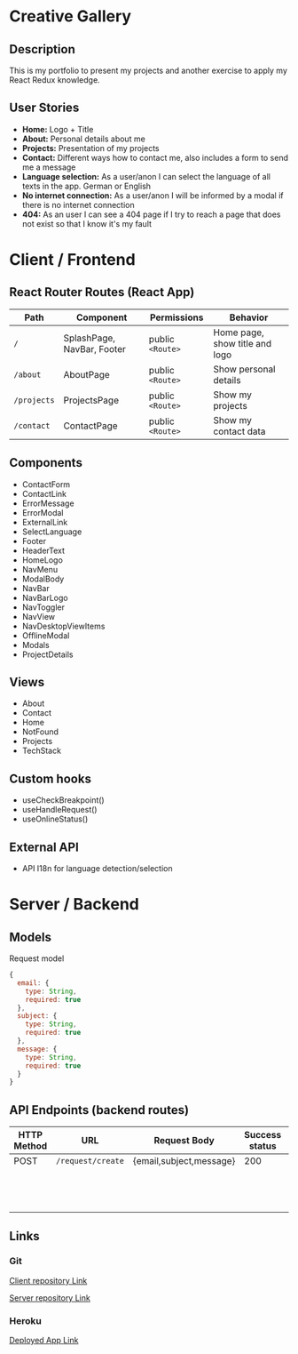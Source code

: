 # Creative Gallery

## Description

This is my portfolio to present my projects and another exercise to apply my React Redux knowledge.

## User Stories

- **Home:** Logo + Title
- **About:** Personal details about me
- **Projects:** Presentation of my projects
- **Contact:** Different ways how to contact me, also includes a form to send me a message
- **Language selection:** As a user/anon I can select the language of all texts in the app. German or English
- **No internet connection:** As a user/anon I will be informed by a modal if there is no internet connection
- **404:** As an user I can see a 404 page if I try to reach a page that does not exist so that I know it's my fault

# Client / Frontend

## React Router Routes (React App)

| Path        | Component                  | Permissions      | Behavior                       |
| ----------- | -------------------------- | ---------------- | ------------------------------ |
| `/`         | SplashPage, NavBar, Footer | public `<Route>` | Home page, show title and logo |
| `/about`    | AboutPage                  | public `<Route>` | Show personal details          |
| `/projects` | ProjectsPage               | public `<Route>` | Show my projects               |
| `/contact`  | ContactPage                | public `<Route>` | Show my contact data           |

## Components

- ContactForm
- ContactLink
- ErrorMessage
- ErrorModal
- ExternalLink
- SelectLanguage
- Footer
- HeaderText
- HomeLogo
- NavMenu
- ModalBody
- NavBar
- NavBarLogo
- NavToggler
- NavView
- NavDesktopViewItems
- OfflineModal
- Modals
- ProjectDetails

## Views

- About
- Contact
- Home
- NotFound
- Projects
- TechStack

## Custom hooks

- useCheckBreakpoint()
- useHandleRequest()
- useOnlineStatus()

## External API

- API I18n for language detection/selection

# Server / Backend

## Models

Request model

```javascript
{
  email: {
    type: String,
    required: true
  },
  subject: {
    type: String,
    required: true
  },
  message: {
    type: String,
    required: true
  }
}
```

## API Endpoints (backend routes)

| HTTP Method | URL               | Request Body            | Success status | Error Status | Description |
| ----------- | ----------------- | ----------------------- | -------------- | ------------ | ----------- |
| POST        | `/request/create` | {email,subject,message} | 200            | 500          | Create a    |
|             |                   |                         |                |              | request if  |
|             |                   |                         |                |              | form fields |
|             |                   |                         |                |              | not empty   |

## Links

### Git

[Client repository Link](https://github.com/christiangerbig/creative-gallery-client)

[Server repository Link](https://github.com/christiangerbig/creative-gallery-server)

### Heroku

[Deployed App Link](https://creativegallery.herokuapp.com/)
